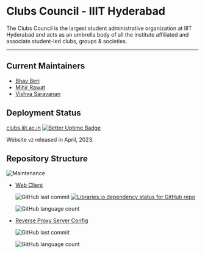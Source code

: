 # **Clubs Council - IIIT Hyderabad**

The Clubs Council is the largest student administrative organization at IIIT Hyderabad and acts as an umbrella body of all the institute affiliated and associate student-led clubs, groups & societies.

---

## Current Maintainers
- [Bhav Beri](https://github.com/bhavberi)
- [Mihir Rawat](https://github.com/ek234)
- [Vishva Saravanan](https://github.com/v15hv4)


##  Deployment Status
[clubs.iiit.ac.in](https://clubs.iiit.ac.in/)  [![Better Uptime Badge](https://betteruptime.com/status-badges/v1/monitor/ikqm.svg)](https://clubs_iiith.betteruptime.com/)

Website `v2` released in April, 2023.


## Repository Structure

![Maintenance](https://img.shields.io/maintenance/yes/2023)

- [Web Client](https://github.com/Clubs-Council-IIITH/web)

    ![GitHub last commit](https://img.shields.io/github/last-commit/Clubs-Council-IIITH/web)
    [![Libraries.io dependency status for GitHub repo](https://img.shields.io/librariesio/github/Clubs-Council-IIITH/web)](https://libraries.io/github/Clubs-Council-IIITH/web)

    ![GitHub language count](https://img.shields.io/github/languages/count/Clubs-Council-IIITH/web?style=plastic)

<!-- - [Django GraphQL API](https://github.com/Clubs-Council-IIITH/backend) (legacy)

    ![GitHub last commit](https://img.shields.io/github/last-commit/Clubs-Council-IIITH/backend)
    [![Libraries.io dependency status for GitHub repo](https://img.shields.io/librariesio/github/Clubs-Council-IIITH/backend)](https://libraries.io/github/Clubs-Council-IIITH/backend)

    ![GitHub language count](https://img.shields.io/github/languages/count/Clubs-Council-IIITH/backend?style=plastic) -->

- [Reverse Proxy Server Config](https://github.com/Clubs-Council-IIITH/reverse-proxy)

    ![GitHub last commit](https://img.shields.io/github/last-commit/Clubs-Council-IIITH/reverse-proxy)

    ![GitHub language count](https://img.shields.io/github/languages/count/Clubs-Council-IIITH/reverse-proxy?style=plastic)
